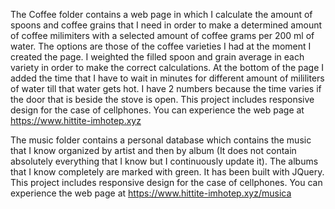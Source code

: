 The Coffee folder contains a web page in which I calculate the amount of spoons and coffee grains that I need in order to make a determined amount of coffee milimiters with a selected amount of 
coffee grams per 200 ml of water. The options are those of the coffee varieties I had at the moment I created the page. I weighted the filled spoon and grain average in each variety in order to
make the correct calculations. At the bottom of the page I added the time that I have to wait in minutes for different amount of mililiters of water till that water gets hot. I have 2 numbers 
because the time varies if the door that is beside the stove is open.
This project includes responsive design for the case of cellphones.
You can experience the web page at https://www.hittite-imhotep.xyz



The music folder contains a personal database which contains the music that I know organized by artist and then by album (It does not contain absolutely everything that I know but I continuously update it). The albums that I know completely are marked with green. It has been built with JQuery.
This project includes responsive design for the case of cellphones.
You can experience the web page at https://www.hittite-imhotep.xyz/musica






